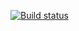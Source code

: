 [![Build status](https://ci.appveyor.com/api/projects/status/wvs1adqcjrpdb6k2?svg=true)](https://ci.appveyor.com/project/sergeyzlenskiy/object-1)
